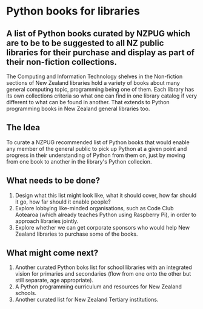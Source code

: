 # Python books for libraries
## A list of Python books curated by NZPUG which are to be to be suggested to all NZ public libraries for their purchase and display as part of their non-fiction collections.

The Computing and Information Technology shelves in the Non-fiction sections of New Zealand libraries hold a variety of books about many general computing topic, programming being one of them. Each library has its own collections criteria so what one can find in one library catalog if very different to what can be found in another. That extends to Python programming books in New Zealand general libraries too.

## The Idea

To curate a NZPUG recommended list of Python books that would enable any member of the general public to pick up Python at a given point and progress in their understanding of Python from them on, just by moving from one book to another in the library's Python collecion.

## What needs to be done?

1. Design what this list might look like, what it should cover, how far should it go, how far should it enable people?
2. Explore lobbying like-minded organisations, such as Code Club Aotearoa (which already teaches Python using Raspberry Pi), in order to approach libraries jointly.
3. Explore whether we can get corporate sponsors who would help New Zealand libraries to purchase some of the books.

## What might come next?

1. Another curated Python boks list for school libraries with an integrated vision for primaries and secondaries (flow from one onto the other but still separate, age appropriate).
2. A Python programming curriculum and resources for New Zealand schools.
2. Another curated list for New Zealand Tertiary institutions.
